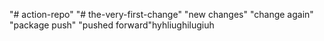 "# action-repo" 
"# the-very-first-change"
"new changes"
"change again"
"package push"
"pushed forward"hyhliughilugiuh